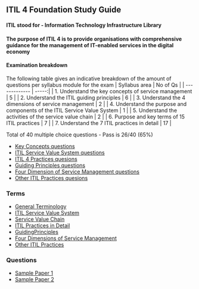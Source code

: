 ## ITIL 4 Foundation Study Guide
#### ITIL stood for - Information Technology Infrastructure Library
#### The purpose of ITIL 4 is to provide organisations with comprehensive guidance for the management of IT-enabled services in the digital economy

#### Examination breakdown
The following table gives an indicative breakdown of the amount of questions per syllabus module for the exam
| Syllabus area | No of Qs |
| ------------- | -----:|
| 1. Understand the key concepts of service management | 5 |
| 2. Understand the ITIL guiding principles | 6 |
| 3. Understand the 4 dimensions of service management | 2 |
| 4. Understand the purpose and components of the ITIL Service Value System | 1 |
| 5. Understand the activities of the service value chain | 2 |
| 6. Purpose and key terms of 15 ITIL practices | 7 |
| 7. Understand the 7 ITIL practices in detail | 17 |

Total of 40 multiple choice questions - Pass is 26/40 (65%)

- [Key Concepts questions](KeyConceptsQuesions.md)
- [ITIL Service Value System questions](ITILSVSQuestions.md)
- [ITIL 4 Practices quesions](ITIL4PracticesQuesions.md)
- [Guiding Principles questions](GuidingPrinciplesQuestions.md)
- [Four Dimension of Service Management questions](FourDimensionsOfSMQuestions.md)
- [Other ITIL Practices quesions](OtherITILPracticesQuestions.md)

### Terms

- [General Terminology](GeneralTerminology.md)
- [ITIL Service Value System](ITILServiceValueSystem.md)
- [Service Value Chain](ServiceValueChain.md)
- [ITIL Practices in Detail](ITILPracticesInDetail.md)
- [GuidingPrinciples](GuidingPrinciples.md)
- [Four Dimensions of Service Management](FourDimensionsOfSM.md)
- [Other ITIL Practices](OtherITILPractices.md)

### Questions

- [Sample Paper 1](SamplePaper1.md)
- [Sample Paper 2](SamplePaper2.md)

